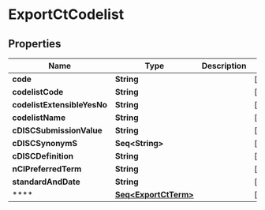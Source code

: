 

# ExportCtCodelist


## Properties

Name | Type | Description | Notes
------------ | ------------- | ------------- | -------------
**code** | **String** |  |  [optional]
**codelistCode** | **String** |  |  [optional]
**codelistExtensibleYesNo** | **String** |  |  [optional]
**codelistName** | **String** |  |  [optional]
**cDISCSubmissionValue** | **String** |  |  [optional]
**cDISCSynonymS** | **Seq&lt;String&gt;** |  |  [optional]
**cDISCDefinition** | **String** |  |  [optional]
**nCIPreferredTerm** | **String** |  |  [optional]
**standardAndDate** | **String** |  |  [optional]
**** | [**Seq&lt;ExportCtTerm&gt;**](ExportCtTerm.md) |  |  [optional]




